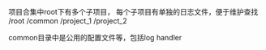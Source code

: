 项目合集中root下有多个子项目， 每个子项目有单独的日志文件，便于维护查找
/root
    /common
    /project_1
    /project_2

common目录中是公用的配置文件等，包括log handler

